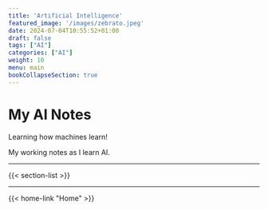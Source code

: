 ```yaml
---
title: 'Artificial Intelligence'
featured_image: '/images/zebrato.jpeg'
date: 2024-07-04T10:55:52+01:00
draft: false
tags: ["AI"]
categories: ["AI"]
weight: 10
menu: main
bookCollapseSection: true
---
```


# My AI Notes

Learning how machines learn!

My working notes as I learn AI.

---

{{< section-list >}}

---
{{< home-link "Home" >}}
